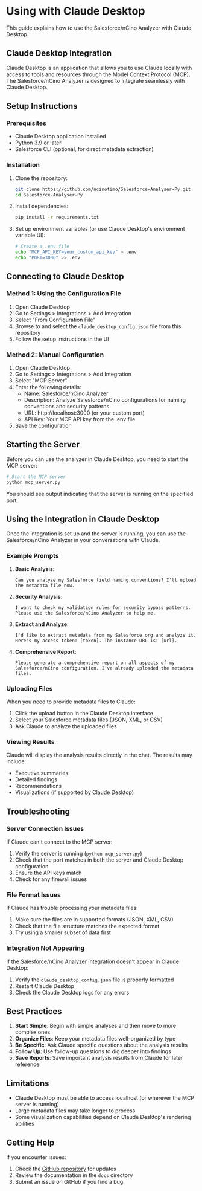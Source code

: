 # Using with Claude Desktop

This guide explains how to use the Salesforce/nCino Analyzer with Claude Desktop.

## Claude Desktop Integration

Claude Desktop is an application that allows you to use Claude locally with access to tools and resources through the Model Context Protocol (MCP). The Salesforce/nCino Analyzer is designed to integrate seamlessly with Claude Desktop.

## Setup Instructions

### Prerequisites

- Claude Desktop application installed
- Python 3.9 or later
- Salesforce CLI (optional, for direct metadata extraction)

### Installation

1. Clone the repository:
   ```bash
   git clone https://github.com/ncinotimo/Salesforce-Analyser-Py.git
   cd Salesforce-Analyser-Py
   ```

2. Install dependencies:
   ```bash
   pip install -r requirements.txt
   ```

3. Set up environment variables (or use Claude Desktop's environment variable UI):
   ```bash
   # Create a .env file
   echo "MCP_API_KEY=your_custom_api_key" > .env
   echo "PORT=3000" >> .env
   ```

## Connecting to Claude Desktop

### Method 1: Using the Configuration File

1. Open Claude Desktop
2. Go to Settings > Integrations > Add Integration
3. Select "From Configuration File"
4. Browse to and select the `claude_desktop_config.json` file from this repository
5. Follow the setup instructions in the UI

### Method 2: Manual Configuration

1. Open Claude Desktop
2. Go to Settings > Integrations > Add Integration
3. Select "MCP Server"
4. Enter the following details:
   - Name: Salesforce/nCino Analyzer
   - Description: Analyze Salesforce/nCino configurations for naming conventions and security patterns
   - URL: http://localhost:3000 (or your custom port)
   - API Key: Your MCP API key from the .env file
5. Save the configuration

## Starting the Server

Before you can use the analyzer in Claude Desktop, you need to start the MCP server:

```bash
# Start the MCP server
python mcp_server.py
```

You should see output indicating that the server is running on the specified port.

## Using the Integration in Claude Desktop

Once the integration is set up and the server is running, you can use the Salesforce/nCino Analyzer in your conversations with Claude.

### Example Prompts

1. **Basic Analysis**:
   ```
   Can you analyze my Salesforce field naming conventions? I'll upload the metadata file now.
   ```

2. **Security Analysis**:
   ```
   I want to check my validation rules for security bypass patterns. Please use the Salesforce/nCino Analyzer to help me.
   ```

3. **Extract and Analyze**:
   ```
   I'd like to extract metadata from my Salesforce org and analyze it. Here's my access token: [token]. The instance URL is: [url].
   ```

4. **Comprehensive Report**:
   ```
   Please generate a comprehensive report on all aspects of my Salesforce/nCino configuration. I've already uploaded the metadata files.
   ```

### Uploading Files

When you need to provide metadata files to Claude:

1. Click the upload button in the Claude Desktop interface
2. Select your Salesforce metadata files (JSON, XML, or CSV)
3. Ask Claude to analyze the uploaded files

### Viewing Results

Claude will display the analysis results directly in the chat. The results may include:

- Executive summaries
- Detailed findings
- Recommendations
- Visualizations (if supported by Claude Desktop)

## Troubleshooting

### Server Connection Issues

If Claude can't connect to the MCP server:

1. Verify the server is running (`python mcp_server.py`)
2. Check that the port matches in both the server and Claude Desktop configuration
3. Ensure the API keys match
4. Check for any firewall issues

### File Format Issues

If Claude has trouble processing your metadata files:

1. Make sure the files are in supported formats (JSON, XML, CSV)
2. Check that the file structure matches the expected format
3. Try using a smaller subset of data first

### Integration Not Appearing

If the Salesforce/nCino Analyzer integration doesn't appear in Claude Desktop:

1. Verify the `claude_desktop_config.json` file is properly formatted
2. Restart Claude Desktop
3. Check the Claude Desktop logs for any errors

## Best Practices

1. **Start Simple**: Begin with simple analyses and then move to more complex ones
2. **Organize Files**: Keep your metadata files well-organized by type
3. **Be Specific**: Ask Claude specific questions about the analysis results
4. **Follow Up**: Use follow-up questions to dig deeper into findings
5. **Save Reports**: Save important analysis results from Claude for later reference

## Limitations

- Claude Desktop must be able to access localhost (or wherever the MCP server is running)
- Large metadata files may take longer to process
- Some visualization capabilities depend on Claude Desktop's rendering abilities

## Getting Help

If you encounter issues:

1. Check the [GitHub repository](https://github.com/ncinotimo/Salesforce-Analyser-Py) for updates
2. Review the documentation in the `docs` directory
3. Submit an issue on GitHub if you find a bug
